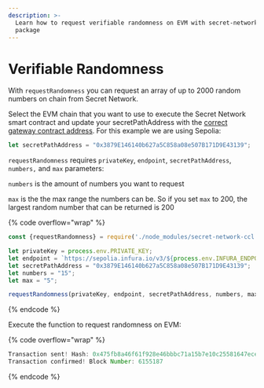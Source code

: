 ```yaml
---
description: >-
  Learn how to request verifiable randomness on EVM with secret-network-ccl npm
  package
---
```


# Verifiable Randomness

With `requestRandomness` you can request an array of up to 2000 random numbers on chain from Secret Network.&#x20;

Select the EVM chain that you want to use to execute the Secret Network smart contract and update your secretPathAddress with the [correct gateway contract address](https://docs.scrt.network/secret-network-documentation/confidential-computing-layer/ethereum-evm-developer-toolkit/supported-networks/evm/evm-testnet/evm-testnet-gateway-contracts). For this example we are using Sepolia:

```javascript
let secretPathAddress = "0x3879E146140b627a5C858a08e507B171D9E43139";
```

`requestRandomness` requires `privateKey`, `endpoint`, `secretPathAddress`, `numbers,` and `max` parameters:&#x20;

`numbers` is the amount of numbers you want to request

`max` is the the max range the numbers can be. So if you set `max` to 200, the largest random number that can be returned is 200

{% code overflow="wrap" %}
```javascript
const {requestRandomness} = require('./node_modules/secret-network-ccl')

let privateKey = process.env.PRIVATE_KEY;
let endpoint = `https://sepolia.infura.io/v3/${process.env.INFURA_ENDPOINT}`;
let secretPathAddress = "0x3879E146140b627a5C858a08e507B171D9E43139";
let numbers = "15";
let max = "5"; 

requestRandomness(privateKey, endpoint, secretPathAddress, numbers, max); 
```
{% endcode %}

Execute the function to request randomness on EVM:

{% code overflow="wrap" %}
```javascript
Transaction sent! Hash: 0x475fb8a46f61f928e46bbbc71a15b7e10c25581647ece64f2538b627f52a0886
Transaction confirmed! Block Number: 6155187
```
{% endcode %}
